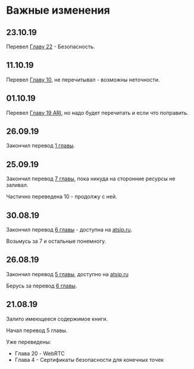 # Важные изменения

## 23.10.19

Перевел [Главу 22](glava-22.md) - Безопасность.

## 11.10.19

Перевел [Главу 10](glava-10.md), не перечитывал - возможны неточности.

## 01.10.19

Перевел [Главу 19 ARI](glava-19.md), но надо будет перечитать и если что поправить.

## 26.09.19

Закончил перевод [1 главы](glava-01.md).

## 25.09.19

Закончил перевод [7 главы](glava-07.md), пока никуда на сторонние ресурсы не заливал.

Частично переведена 10 - продолжу с ней.

## 30.08.19

Закончил перевод [6 главы](glava-06.md) - доступна на [atsip.ru](http://atsip.ru/pomoshch/kniga-asterisk-4-redaktsiya/354-glava-6-osnovy-dialplana).

Возьмусь за 7 и остальные понемногу.

## 26.08.19

Закончил перевод [5 главы](glava-05.md), доступно на [atsip.ru](http://atsip.ru/pomoshch/kniga-asterisk-4-redaktsiya/353-glava-5-konfiguratsiya-polzovatelskikh-ustrojstv)

Берусь за перевод [6 главы](glava-06.md).

## 21.08.19

Залито имеющееся содержимое книги.

Начал перевод 5 главы.

Уже переведены:

* Глава 20 - WebRTC
* Глава 4 - Сертификаты безопасности для конечных точек





